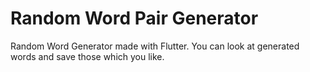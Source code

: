 # Random Word Pair Generator

Random Word Generator made with Flutter. You can look at generated words and save those which you like.
